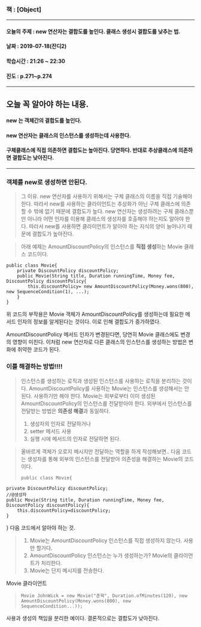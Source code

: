 ### 책 : [Object]                                              
___
#### 오늘의 주제 : new 연산자는 결합도를 높인다. 클래스 생성시 결합도를 낮추는 법.
#### 날짜 : 2019-07-18(잔디2)
#### 학습시간 : 21:26 ~ 22:30
#### 진도 : p.271~p.274
___
## 오늘 꼭 알아야 하는 내용.
#### new 는 객체간의 결합도를 높인다. 
#### new 연산자는 클래스의 인스턴스를 생성하는데 사용한다.
#### 구체클래스에 직접 의존하면 결합도는 높아진다. 당연하다. 반대로 추상클래스에 의존하면 결합도는 낮아진다.
___

### 객체를 new로 생성하면 안된다.
> 그 이유.
> new 연산자를 사용하기 위해서는 구체 클래스의 이름을 직접 기술해야 한다. 따라서 new를 사용하는 클라이언트는 추상화가 아닌 구체 클래스에 의존할 수 밖에 없기 때문에 결합도가 높다.
> new 연산자는 생성하려는 구체 클래스뿐만 아니라 어떤 인자를 이용해 클래스의 생성자를 호출해야 하는지도 알아야 한다. 따라서 new를 사용하면 클라이언트가 알아야 하는 지식의 양이 늘어나기 때문에 결합도가 높아진다.

> 아래 예제는 AmountDiscountPolicy의 인스턴스를 **직접 생성**하는 Movie 클래스 코드이다.
```
public class Movie{
    private DiscountPolicy discountPolicy;
    public Movie(String title, Duration runningTime, Money fee, DiscountPolicy discountPolicy{
        this.discountPolicy= new AmountDiscountPolicy(Money.wons(800), new SequenceCondition(1), ...);
    }
}
```
위 코드의 부작용은 Movie 객체가 AmountDiscountPolicy를 생성하는데 필요한 메서드 인자의 정보를 알게된다는 것이다. 이로 인해 결합도가 증가하였다.

AmountDiscountPolicy 메서드 인자가 변경된다면, 당연히 Movie 클래스에도 변경의 영향이 미친다. 이처럼 new 연산자로 다른 클래스의 인스턴스를 생성하는 방법은 변화에 취약한 코드가 된다.

### 이를 해결하는 방법!!!!

> 인스턴스를 생성하는 로직과 생성된 인스턴스를 사용하는 로직을 분리하는 것이다.
> AmountDiscountPolicy를 사용하는 Movie는 인스턴스를 생성해서는 안 된다. 사용하기만 해야 한다. 
> Movie는 외부로부터 이미 생성된 AmountDiscountPolicy의 인스턴스를 전달받아야 한다.
> 외부에서 인스턴스를 전달받는 방법은 **의존성 해결**과 동일하다.
> 1. 생성자의 인자로 전달하거나
> 2. setter 메서드 사용
> 3. 실행 시에 메서드의 인자로 전달하면 된다.


> 올바르게 객체가 오로지 메시지만 전달하는 역할을 하게 작성해보면..
> 다음 코드는 생성자를 통해 외부의 인스턴스를 전달받아 의존성을 해결하는 Movie의 코드이다.
> ```
> public class Movie{
    private DiscountPolicy discountPolicy;
    //@생성자
    public Movie(String title, Duration runningTime, Money fee, DiscountPolicy discountPolicy){
        this.discountPolicy=discountPolicy;
    }
}
다음 코드에서 알아야 하는 것.
> 1. Movie는 AmountDiscountPolicy 인스턴스를 직접 생성하지 않는다. 사용만 할거다.
> 2. AmountDiscountPolicy 인스턴스는 누가 생성하는가? Movie의 클라이언트가 처리한다. 
> 3. Movie는 단지 메시지를 전송한다.

Movie 클라이언트
> ```
> Movie JohnWick = new Movie("존윅", Duration.ofMinutes(120), new AmountDiscountPolicy(Money.wons(800), new SequenceCondition...));
> ```

사용과 생성의 책임을 분리한 예이다. 결론적으로는 결합도가 낮아진다.

